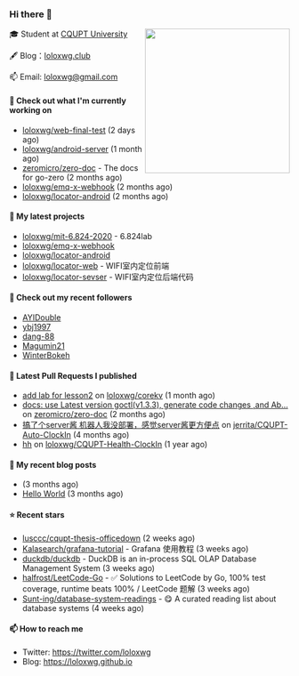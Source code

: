 ### Hi there 👋

<img align="right" src="https://raw.githubusercontent.com/muesli/muesli/master/assets/termenv.png" width="260">
 
🎓 Student at [CQUPT University](https://www.cqupt.edu.cn/)



🖋 Blog：[loloxwg.club](https://loloxwg.club)



📫 Email: [loloxwg@gmail.com](mailto:loloxwg@gmail.com)



#### 👷 Check out what I'm currently working on

- [loloxwg/web-final-test](https://github.com/loloxwg/web-final-test) (2 days ago)
- [loloxwg/android-server](https://github.com/loloxwg/android-server) (1 month ago)
- [zeromicro/zero-doc](https://github.com/zeromicro/zero-doc) - The docs for go-zero (2 months ago)
- [loloxwg/emq-x-webhook](https://github.com/loloxwg/emq-x-webhook) (2 months ago)
- [loloxwg/locator-android](https://github.com/loloxwg/locator-android) (2 months ago)

#### 🌱 My latest projects

- [loloxwg/mit-6.824-2020](https://github.com/loloxwg/mit-6.824-2020) - 6.824lab
- [loloxwg/emq-x-webhook](https://github.com/loloxwg/emq-x-webhook)
- [loloxwg/locator-android](https://github.com/loloxwg/locator-android)
- [loloxwg/locator-web](https://github.com/loloxwg/locator-web) - WIFI室内定位前端
- [loloxwg/locator-sevser](https://github.com/loloxwg/locator-sevser) - WIFI室内定位后端代码

#### 👯 Check out my recent followers

- [AYIDouble](https://github.com/AYIDouble)
- [ybj1997](https://github.com/ybj1997)
- [dang-88](https://github.com/dang-88)
- [Magumin21](https://github.com/Magumin21)
- [WinterBokeh](https://github.com/WinterBokeh)

#### 🔨 Latest Pull Requests I published

- [add lab for lesson2](https://github.com/loloxwg/corekv/pull/1) on [loloxwg/corekv](https://github.com/loloxwg/corekv) (1 month ago)
- [docs: use Latest version goctl(v1.3.3), generate code changes ,and Ab…](https://github.com/zeromicro/zero-doc/pull/121) on [zeromicro/zero-doc](https://github.com/zeromicro/zero-doc) (2 months ago)
- [搞了个server酱 机器人我没部署，感觉server酱更方便点](https://github.com/jerrita/CQUPT-Auto-ClockIn/pull/2) on [jerrita/CQUPT-Auto-ClockIn](https://github.com/jerrita/CQUPT-Auto-ClockIn) (4 months ago)
- [hh](https://github.com/loloxwg/CQUPT-Health-ClockIn/pull/1) on [loloxwg/CQUPT-Health-ClockIn](https://github.com/loloxwg/CQUPT-Health-ClockIn) (1 year ago)

#### 📜 My recent blog posts

- [](http://example.com/2022/02/21/%E6%9C%AA%E5%91%BD%E5%90%8D/) (3 months ago)
- [Hello World](http://example.com/2022/02/21/hello-world/) (3 months ago)

#### ⭐ Recent stars

- [lusccc/cqupt-thesis-officedown](https://github.com/lusccc/cqupt-thesis-officedown) (2 weeks ago)
- [Kalasearch/grafana-tutorial](https://github.com/Kalasearch/grafana-tutorial) - Grafana 使用教程 (3 weeks ago)
- [duckdb/duckdb](https://github.com/duckdb/duckdb) - DuckDB is an in-process SQL OLAP Database Management System (3 weeks ago)
- [halfrost/LeetCode-Go](https://github.com/halfrost/LeetCode-Go) - ✅ Solutions to LeetCode by Go, 100% test coverage, runtime beats 100% / LeetCode 题解 (3 weeks ago)
- [Sunt-ing/database-system-readings](https://github.com/Sunt-ing/database-system-readings) - :yum: A curated reading list about database systems (4 weeks ago)

#### 📫 How to reach me

- Twitter: https://twitter.com/loloxwg
- Blog: https://loloxwg.github.io

